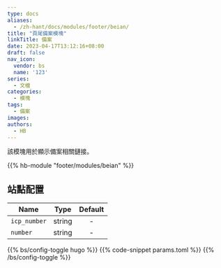 ```yaml
---
type: docs
aliases:
  - /zh-hant/docs/modules/footer/beian/
title: "頁尾備案模塊"
linkTitle: 備案
date: 2023-04-17T13:12:16+08:00
draft: false
nav_icon:
  vendor: bs
  name: '123'
series:
  - 文檔
categories:
  - 模塊
tags:
  - 備案
images:
authors:
  - HB
---
```


該模塊用於顯示備案相關鏈接。

<!--more-->

{{% hb-module "footer/modules/beian" %}}

## 站點配置

| Name         |  Type  | Default |
| ------------ | :----: | :-----: |
| `icp_number` | string |    -    |
| `number`     | string |    -    |

{{% bs/config-toggle hugo %}}
{{% code-snippet params.toml %}}
{{% /bs/config-toggle %}}
